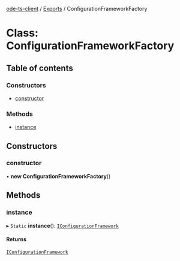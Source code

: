[ode-ts-client](../README.md) / [Exports](../modules.md) / ConfigurationFrameworkFactory

# Class: ConfigurationFrameworkFactory

## Table of contents

### Constructors

- [constructor](ConfigurationFrameworkFactory.md#constructor)

### Methods

- [instance](ConfigurationFrameworkFactory.md#instance)

## Constructors

### constructor

• **new ConfigurationFrameworkFactory**()

## Methods

### instance

▸ `Static` **instance**(): [`IConfigurationFramework`](../interfaces/IConfigurationFramework.md)

#### Returns

[`IConfigurationFramework`](../interfaces/IConfigurationFramework.md)
